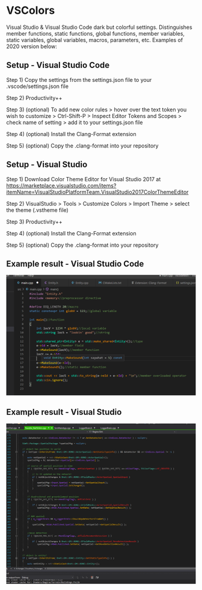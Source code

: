 # VSColors
Visual Studio & Visual Studio Code dark but colorful settings. Distinguishes member functions, static functions, global functions, member variables, static variables, global variables, macros, parameters, etc. Examples of 2020 version below:

## Setup - Visual Studio Code
Step 1) Copy the settings from the settings.json file to your .vscode/settings.json file

Step 2) Productivity++

Step 3) (optional) To add new color rules > hover over the text token you wish to customize > Ctrl-Shift-P > Inspect Editor Tokens and Scopes > check name of setting > add it to your settings.json file

Step 4) (optional) Install the Clang-Format extension

Step 5) (optional) Copy the .clang-format into your repository

## Setup - Visual Studio
Step 1) Download Color Theme Editor for Visual Studio 2017 at 
https://marketplace.visualstudio.com/items?itemName=VisualStudioPlatformTeam.VisualStudio2017ColorThemeEditor

Step 2) VisualStudio > Tools > Customize Colors > Import Theme > select the theme (.vstheme file)

Step 3) Productivity++

Step 4) (optional) Install the Clang-Format extension

Step 5) (optional) Copy the .clang-format into your repository

## Example result - Visual Studio Code
![](https://github.com/zdenyhraz/VSColors/blob/master/pics/colors1.PNG?raw=true "colors1")

## Example result - Visual Studio
![](https://github.com/zdenyhraz/VSColors/blob/master/pics/colors2.PNG?raw=true "colors2")
